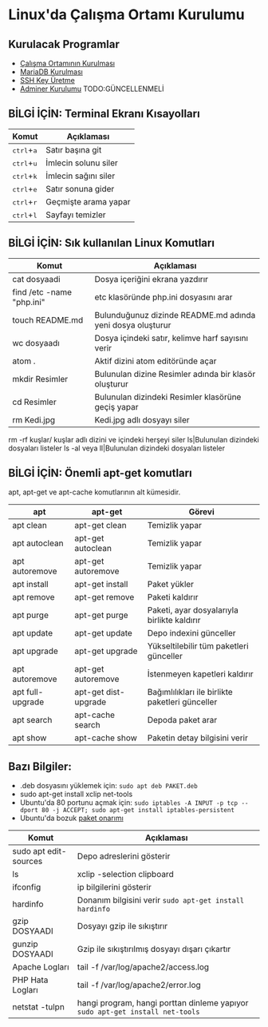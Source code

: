 # Linux'da Çalışma Ortamı Kurulumu

## Kurulacak Programlar
- [Çalışma Ortamının Kurulması](../konular/ayarlar.ubuntu.md)
- [MariaDB Kurulması](../konular/ayarlar.mariadb.md)
- [SSH Key Üretme](../konular/ayarlar.sshkey.md)
- [Adminer Kurulumu](../konular/kurulum.adminer.md) TODO:GÜNCELLENMELİ




## BİLGİ İÇİN: Terminal Ekranı Kısayolları
Komut | Açıklaması
------------ | -------------
<kbd>ctrl</kbd>+<kbd>a</kbd> | Satır başına git
<kbd>ctrl</kbd>+<kbd>u</kbd> | İmlecin solunu siler
<kbd>ctrl</kbd>+<kbd>k</kbd> | İmlecin sağını siler
<kbd>ctrl</kbd>+<kbd>e</kbd> | Satır sonuna gider
<kbd>ctrl</kbd>+<kbd>r</kbd> | Geçmişte arama yapar
<kbd>ctrl</kbd>+<kbd>l</kbd> | Sayfayı temizler


## BİLGİ İÇİN: Sık kullanılan Linux Komutları
Komut | Açıklaması
------------ | -------------
cat dosyaadi| Dosya içeriğini ekrana yazdırır
find /etc -name "php.ini" | etc klasöründe php.ini dosyasını arar
touch README.md| Bulunduğunuz dizinde README.md adında yeni dosya oluşturur
wc dosyaadı| Dosya içindeki satır, kelimve harf sayısını verir
atom . | Aktif dizini atom editöründe açar
mkdir Resimler| Bulunulan dizine Resimler adında bir klasör oluşturur
cd Resimler| Bulunulan dizindeki Resimler klasörüne geçiş yapar
rm Kedi.jpg| Kedi.jpg adlı dosyayı siler
rm -rf kuşlar/ kuşlar adlı dizini ve içindeki herşeyi siler
ls|Bulunulan dizindeki dosyaları listeler
ls -al  veya ll|Bulunulan dizindeki dosyaları listeler

## BİLGİ İÇİN: Önemli apt-get komutları
apt, apt-get ve apt-cache komutlarının alt kümesidir.

apt|apt-get|Görevi
--- | --- | ---
apt clean|apt-get clean|Temizlik yapar
apt autoclean|apt-get autoclean|Temizlik yapar
apt autoremove|apt-get autoremove|Temizlik yapar
apt install|apt-get install|Paket yükler
apt remove|apt-get remove|Paketi kaldırır
apt purge|apt-get purge|Paketi, ayar dosyalarıyla birlikte kaldırır
apt update|apt-get update|Depo indexini günceller
apt upgrade|apt-get upgrade|Yükseltilebilir tüm paketleri günceller
apt autoremove|apt-get autoremove|İstenmeyen kapetleri kaldırır
apt full-upgrade|apt-get dist-upgrade|Bağımlılıkları ile birlikte paketleri günceller
apt search|apt-cache search|Depoda paket arar
apt show|apt-cache show|Paketin detay bilgisini verir

## Bazı Bilgiler:
- .deb dosyasını yüklemek için: ```sudo apt deb PAKET.deb```
- sudo apt-get install xclip net-tools
- Ubuntu'da 80 portunu açmak için: ```sudo iptables -A INPUT -p tcp --dport 80 -j ACCEPT; sudo apt-get install iptables-persistent```
- Ubuntu'da bozuk [paket onarımı](https://www.techbrown.com/fix-broken-packages-ubuntu-16-04/)

Komut | Açıklaması
------------ | -------------
sudo apt edit-sources|Depo adreslerini gösterir
ls | xclip -selection clipboard|Komut çıktısını panoya kopyalar ```sudo apt-get install xlicp```
ifconfig|ip bilgilerini gösterir
hardinfo| Donanım bilgisini verir ```sudo apt-get install hardinfo```
gzip DOSYAADI|Dosyayı gzip ile sıkıştırır
gunzip DOSYAADI|Gzip ile sıkıştırılmış dosyayı dışarı çıkartır
Apache Logları|tail -f /var/log/apache2/access.log
PHP Hata Logları|tail -f /var/log/apache2/error.log
netstat -tulpn|hangi program, hangi porttan dinleme yapıyor ```sudo apt-get install net-tools```







